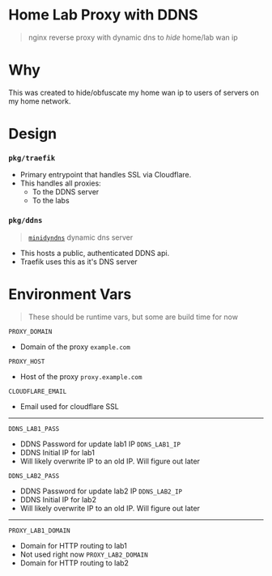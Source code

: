 # Home Lab Proxy with DDNS
> nginx reverse proxy with dynamic dns to _hide_ home/lab wan ip

# Why
This was created to hide/obfuscate my home wan ip to users of servers on my home network.

# Design

### `pkg/traefik`

- Primary entrypoint that handles SSL via Cloudflare.
- This handles all proxies:
  - To the DDNS server
  - To the labs

### `pkg/ddns`
> [`minidyndns`](https://github.com/arkanis/minidyndns) dynamic dns server 

- This hosts a public, authenticated DDNS api.
- Traefik uses this as it's DNS server

# Environment Vars
> These should be runtime vars, but some are build time for now

`PROXY_DOMAIN`
  - Domain of the proxy `example.com`

`PROXY_HOST`
  - Host of the proxy `proxy.example.com`

`CLOUDFLARE_EMAIL`
  - Email used for cloudflare SSL

---

`DDNS_LAB1_PASS`
  - DDNS Password for update lab1 IP
`DDNS_LAB1_IP`
  - DDNS Initial IP for lab1
  - Will likely overwrite IP to an old IP. Will figure out later

`DDNS_LAB2_PASS`
  - DDNS Password for update lab2 IP
`DDNS_LAB2_IP`
  - DDNS Initial IP for lab2
  - Will likely overwrite IP to an old IP. Will figure out later

---

`PROXY_LAB1_DOMAIN`
  - Domain for HTTP routing to lab1
  - Not used right now
`PROXY_LAB2_DOMAIN`
  - Domain for HTTP routing to lab2
